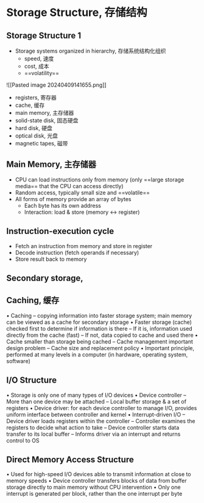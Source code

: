 # Storage Structure, 存储结构

## Storage Structure 1

- Storage systems organized in hierarchy, 存储系统结构化组织
	- speed, 速度
	- cost, 成本
	- ==volatility==

![[Pasted image 20240409141655.png]]
- registers, 寄存器
- cache, 缓存
- main memory, 主存储器
- solid-state disk, 固态硬盘
- hard disk, 硬盘
- optical disk, 光盘
- magnetic tapes, 磁带

## Main Memory, 主存储器

- CPU can load instructions only from memory (only ==large storage media== that the CPU can access directly)
- Random access, typically small size and ==volatile==
- All forms of memory provide an array of bytes
	- Each byte has its own address
	- Interaction: load & store (memory <-> register)

## Instruction-execution cycle

- Fetch an instruction from memory and store in register
- Decode instruction (fetch operands if necessary)
- Store result back to memory

## Secondary storage, 

## Caching, 缓存

• Caching – copying information into faster storage system; main memory can be viewed as a cache for secondary storage • Faster storage (cache) checked first to determine if information is there – If it is, information used directly from the cache (fast) – If not, data copied to cache and used there • Cache smaller than storage being cached – Cache management important design problem – Cache size and replacement policy • Important principle, performed at many levels in a computer (in hardware, operating system, software)

## I/O Structure

• Storage is only one of many types of I/O devices • Device controller – More than one device may be attached – Local buffer storage & a set of registers • Device driver: for each device controller to manage I/O, provides uniform interface between controller and kernel • Interrupt-driven I/O – Device driver loads registers within the controller – Controller examines the registers to decide what action to take – Device controller starts data transfer to its local buffer – Informs driver via an interrupt and returns control to OS

## Direct Memory Access Structure

• Used for high-speed I/O devices able to transmit information at close to memory speeds • Device controller transfers blocks of data from buffer storage directly to main memory without CPU intervention • Only one interrupt is generated per block, rather than the one interrupt per byte
